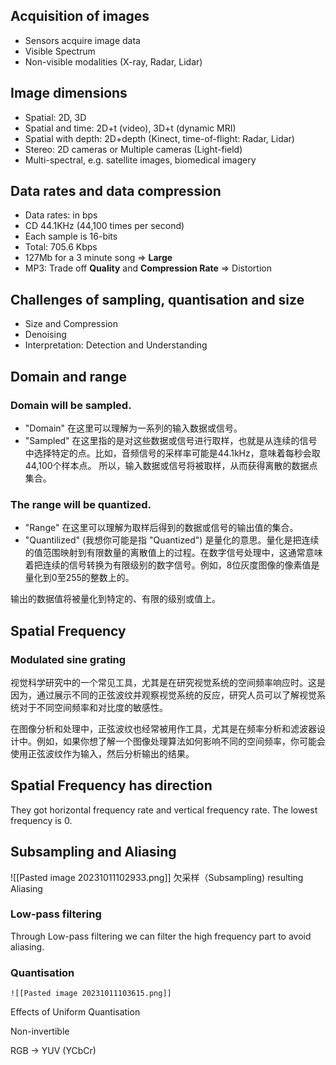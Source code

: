 ## Acquisition of images

- Sensors acquire image data
- Visible Spectrum
- Non-visible modalities (X-ray, Radar, Lidar)

## Image dimensions

- Spatial: 2D, 3D
- Spatial and time: 2D+t (video), 3D+t (dynamic MRI)
- Spatial with depth: 2D+depth (Kinect, time-of-flight: Radar, Lidar)
- Stereo: 2D cameras or Multiple cameras (Light-field)
- Multi-spectral, e.g. satellite images, biomedical imagery

## Data rates and data compression

- Data rates: in bps
- CD 44.1KHz (44,100 times per second)
- Each sample is 16-bits
- Total: 705.6 Kbps
- 127Mb for a 3 minute song => **Large**
- MP3: Trade off **Quality** and **Compression Rate** => Distortion

## Challenges of sampling, quantisation and size

- Size and Compression
- Denoising
- Interpretation: Detection and Understanding

## Domain and range

### Domain will be sampled. 
- "Domain" 在这里可以理解为一系列的输入数据或信号。
- "Sampled" 在这里指的是对这些数据或信号进行取样，也就是从连续的信号中选择特定的点。比如，音频信号的采样率可能是44.1kHz，意味着每秒会取44,100个样本点。
所以，输入数据或信号将被取样，从而获得离散的数据点集合。

### The range will be quantized. 
- "Range" 在这里可以理解为取样后得到的数据或信号的输出值的集合。
- "Quantilized" (我想你可能是指 "Quantized") 是量化的意思。量化是把连续的值范围映射到有限数量的离散值上的过程。在数字信号处理中，这通常意味着把连续的信号转换为有限级别的数字信号。例如，8位灰度图像的像素值是量化到0至255的整数上的。

输出的数据值将被量化到特定的、有限的级别或值上。


## Spatial Frequency

### Modulated sine grating 

视觉科学研究中的一个常见工具，尤其是在研究视觉系统的空间频率响应时。这是因为，通过展示不同的正弦波纹并观察视觉系统的反应，研究人员可以了解视觉系统对于不同空间频率和对比度的敏感性。

在图像分析和处理中，正弦波纹也经常被用作工具，尤其是在频率分析和滤波器设计中。例如，如果你想了解一个图像处理算法如何影响不同的空间频率，你可能会使用正弦波纹作为输入，然后分析输出的结果。


## Spatial Frequency has direction 

They got horizontal frequency rate and vertical frequency rate. The lowest frequency is 0. 

## Subsampling and Aliasing 
![[Pasted image 20231011102933.png]]
欠采样（Subsampling) resulting Aliasing

### Low-pass filtering 

Through Low-pass filtering we can filter the high frequency part to avoid aliasing. 

### Quantisation 

	![[Pasted image 20231011103615.png]]

Effects of Uniform Quantisation

Non-invertible

RGB -> YUV (YCbCr) 

